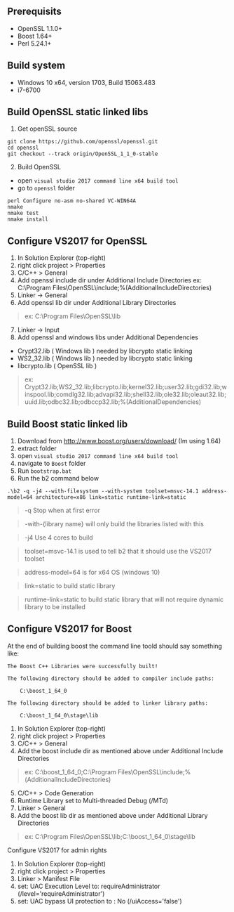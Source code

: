## Prerequisits

- OpenSSL 1.1.0+
- Boost 1.64+
- Perl 5.24.1+

## Build system
- Windows 10 x64, version 1703, Build 15063.483
- i7-6700

Build OpenSSL static linked libs
- 
1. Get openSSL source
```
git clone https://github.com/openssl/openssl.git
cd openssl
git checkout --track origin/OpenSSL_1_1_0-stable
```
2. Build OpenSSL

- open `visual studio 2017 command line x64 build tool`
- go to `openssl` folder
```
perl Configure no-asm no-shared VC-WIN64A
nmake
nmake test
nmake install
```
Configure VS2017 for OpenSSL
-
1. In Solution Explorer (top-right)
2. right click project > Properties
3. C/C++ > General
4. Add openssl include dir under Additional Include Directories
    ex: C:\Program Files\OpenSSL\include;%(AdditionalIncludeDirectories)
5. Linker -> General
6. Add openssl lib dir under Additional Library Directories
> ex: C:\Program Files\OpenSSL\lib
7. Linker -> Input
8. Add openssl and windows libs under Additional Dependencies
- Crypt32.lib ( Windows lib ) needed by libcrypto static linking
- WS2_32.lib ( Windows lib ) needed by libcrypto static linking
- libcrypto.lib ( OpenSSL lib )
> ex: Crypt32.lib;WS2_32.lib;libcrypto.lib;kernel32.lib;user32.lib;gdi32.lib;winspool.lib;comdlg32.lib;advapi32.lib;shell32.lib;ole32.lib;oleaut32.lib;uuid.lib;odbc32.lib;odbccp32.lib;%(AdditionalDependencies)


Build Boost static linked lib 
-
1. Download from http://www.boost.org/users/download/        (Im using 1.64)
2. extract folder
3. open `visual studio 2017 command line x64 build tool`
4. navigate to `Boost` folder
5. Run `bootstrap.bat`
6. Run the b2 command below
```
.\b2 -q -j4 --with-filesystem --with-system toolset=msvc-14.1 address-model=64 architecture=x86 link=static runtime-link=static
```
> -q Stop when at first error

> -with-{library name}  will only build the libraries listed with this

> -j4 Use 4 cores to build

> toolset=msvc-14.1 is used to tell b2 that it should use the VS2017 toolset

> address-model=64 is for x64 OS (windows 10)

> link=static to build static library

> runtime-link=static to build static library that will not require dynamic library to be installed 

Configure VS2017 for Boost
-
At the end of building boost the command line toold should say something like:
```
The Boost C++ Libraries were successfully built!

The following directory should be added to compiler include paths:

    C:\boost_1_64_0

The following directory should be added to linker library paths:

    C:\boost_1_64_0\stage\lib
```

1. In Solution Explorer (top-right)
2. right click project > Properties
3. C/C++ > General
4. Add the boost include dir as mentioned above under Additional Include Directories
> ex: C:\boost_1_64_0;C:\Program Files\OpenSSL\include;%(AdditionalIncludeDirectories)
5. C/C++ > Code Generation
6. Runtime Library set to Multi-threaded Debug (/MTd)
7. Linker > General
8. Add the boost lib dir as mentioned above under Additional Library Directories
> ex: C:\Program Files\OpenSSL\lib;C:\boost_1_64_0\stage\lib

Configure VS2017 for admin rights
1. In Solution Explorer (top-right)
2. right click project > Properties
3. Linker > Manifest File
4. set: UAC Execution Level to: requireAdministrator (/level='requireAdministrator')
5. set: UAC bypass UI protection to : No (/uiAccess='false')

